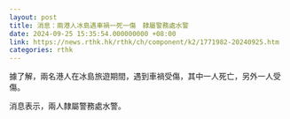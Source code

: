 ```yaml
---
layout: post
title: 消息：兩港人冰島遇車禍一死一傷　隸屬警務處水警
date: 2024-09-25 15:35:54.000000000 +08:00
link: https://news.rthk.hk/rthk/ch/component/k2/1771982-20240925.htm
categories: rthk
---
```


據了解，兩名港人在冰島旅遊期間，遇到車禍受傷，其中一人死亡，另外一人受傷。

消息表示，兩人隸屬警務處水警。
